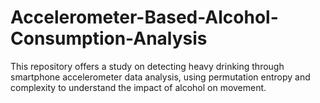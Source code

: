 # Accelerometer-Based-Alcohol-Consumption-Analysis
This repository offers a study on detecting heavy drinking through smartphone accelerometer data analysis, using permutation entropy and complexity to understand the impact of alcohol on movement.
